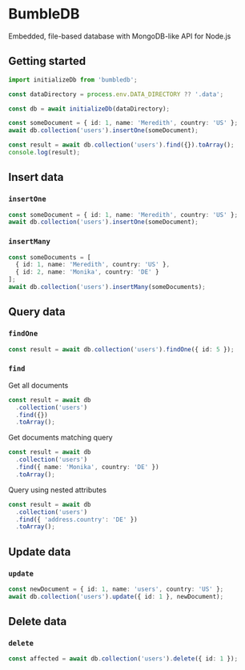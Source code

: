 # BumbleDB

Embedded, file-based database with MongoDB-like API for Node.js

## Getting started

```ts
import initializeDb from 'bumbledb';

const dataDirectory = process.env.DATA_DIRECTORY ?? '.data';

const db = await initializeDb(dataDirectory);

const someDocument = { id: 1, name: 'Meredith', country: 'US' };
await db.collection('users').insertOne(someDocument);

const result = await db.collection('users').find({}).toArray();
console.log(result);
```

## Insert data

### `insertOne`

```ts
const someDocument = { id: 1, name: 'Meredith', country: 'US' };
await db.collection('users').insertOne(someDocument);
```

### `insertMany`

```ts
const someDocuments = [
  { id: 1, name: 'Meredith', country: 'US' },
  { id: 2, name: 'Monika', country: 'DE' }
];
await db.collection('users').insertMany(someDocuments);
```

## Query data

### `findOne`

```ts
const result = await db.collection('users').findOne({ id: 5 });
```

### `find`

Get all documents

```ts
const result = await db
  .collection('users')
  .find({})
  .toArray();
```

Get documents matching query

```ts
const result = await db
  .collection('users')
  .find({ name: 'Monika', country: 'DE' })
  .toArray();
```

Query using nested attributes

```ts
const result = await db
  .collection('users')
  .find({ 'address.country': 'DE' })
  .toArray();
```

## Update data

### `update`

```ts
const newDocument = { id: 1, name: 'users', country: 'US' };
await db.collection('users').update({ id: 1 }, newDocument);
```

## Delete data

### `delete`

```ts
const affected = await db.collection('users').delete({ id: 1 });
```
